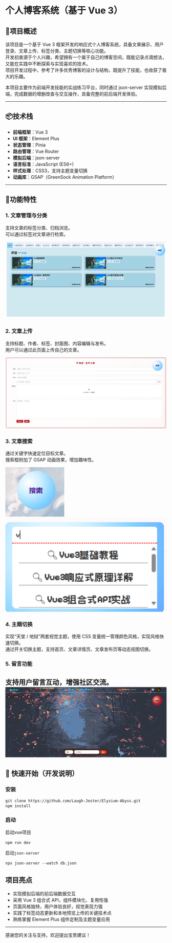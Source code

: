 # 个人博客系统（基于 Vue 3）

## 🌌项目概述
该项目是一个基于 Vue 3 框架开发的响应式个人博客系统，具备文章展示、用户登录、文章上传、标签分类、主题切换等核心功能。  
开发初衷源于个人兴趣，希望拥有一个属于自己的博客空间，既能记录点滴想法，又能在实践中不断探索与实现喜欢的技术。  
项目开发过程中，参考了许多优秀博客的设计与结构，既提升了技能，也收获了极大的乐趣。

本项目主要作为前端开发技能的实战练习平台，同时通过 json-server 实现模拟后端，完成数据的增删改查与交互操作，具备完整的前后端开发体验。

---

## 📦技术栈
- **前端框架**：Vue 3  
- **UI 框架**：Element Plus  
- **状态管理**：Pinia  
- **路由管理**：Vue Router  
- **模拟后端**：json-server  
- **语言标准**：JavaScript (ES6+)  
- **样式处理**：CSS3，支持主题变量切换  
- **动画库**：GSAP（GreenSock Animation Platform）  

---

## 🧠功能特性

### 1. 文章管理与分类
支持文章的标签分类、归档浏览。  
可以通过标签对文章进行检索。

![实例图片](assets/文章分类.png)
### 2. 文章上传
支持标题、作者、标签、封面图、内容编辑与发布。  
用户可以通过此页面上传自己的文章。

![实例图片](assets/上传页面.png)
### 3. 文章搜索
通过关键字快速定位目标文章。  
搜索框附加了 GSAP 动画效果，增加趣味性。

![图片示例](assets/搜素球.png)
![图片示例](assets/搜素框.png)
### 4. 主题切换
实现“天堂 / 地狱”两套视觉主题，使用 CSS 变量统一管理颜色风格，实现风格快速切换。  
通过开关切换主题，支持首页、文章详情页、文章发布页等动态视图切换。

### 5. 留言功能
支持用户留言互动，增强社区交流。
![示例](assets/留言页面.png)
---
## 🚀 快速开始（开发说明）

### 安装
```shell
git clone https://github.com/Laugh-Jester/Elysium-Abyss.git
npm install
```
### 启动
启动vue项目
```shell
npm run dev
```
启动`json-server`
```shell
npx json-server --watch db.json
```

## 项目亮点
- 实现模拟后端的前后端数据交互  
- 采用 Vue 3 组合式 API，组件模块化、复用性强  
- 页面风格独特，用户体验良好，视觉表现力强  
- 实践了标签动态更新和本地预览上传的关键技术点  
- 熟练掌握 Element Plus 组件定制及主题变量应用  

---

感谢您的关注与支持，欢迎提出宝贵建议！

